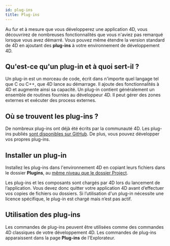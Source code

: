 ```yaml
---
id: plug-ins
title: Plug-ins
---
```


Au fur et à mesure que vous développerez une application 4D, vous découvrirez de nombreuses fonctionnalités que vous n'aviez pas remarqué lorsque vous avez démarré. Vous pouvez même étendre la version standard de 4D en ajoutant des **plug-ins** à votre environnement de développement 4D.

## Qu'est-ce qu'un plug-in et à quoi sert-il ?

Un plug-in est un morceau de code, écrit dans n'importe quel langage tel que C ou C++, que 4D lance au démarrage. Il ajoute des fonctionnalités à 4D et augmente ainsi sa capacité. Un plug-in contient généralement un ensemble de routines fournies au développeur 4D. Il peut gérer des zones externes et exécuter des process externes.

## Où se trouvent les plug-ins ?

De nombreux plug-ins ont déjà été écrits par la communauté 4D. Les plug-ins publiés [sont disponibles sur GitHub](https://github.com/search?q=4d-plugin\&type=Repositories). De plus, vous pouvez développer vos propres plug-ins.

## Installer un plug-in

Installez les plug-ins dans l'environnement 4D en copiant leurs fichiers dans le dossier **Plugins**, au [même niveau que le dossier Project](../Project/architecture.md#plugins).

Les plug-ins et les composants sont chargés par 4D lors du lancement de l’application. Vous devez donc quitter votre application 4D avant d’effectuer vos copies de fichiers ou dossiers. Si l’utilisation d'un plug-in nécessite une licence spécifique, le plug-in est chargé mais n’est pas actif.

## Utilisation des plug-ins

Les commandes de plug-ins peuvent être utilisées comme des commandes 4D classiques de votre développement 4D. Les commandes de plug-ins apparaissent dans la page **Plug-ins** de l'Explorateur.


